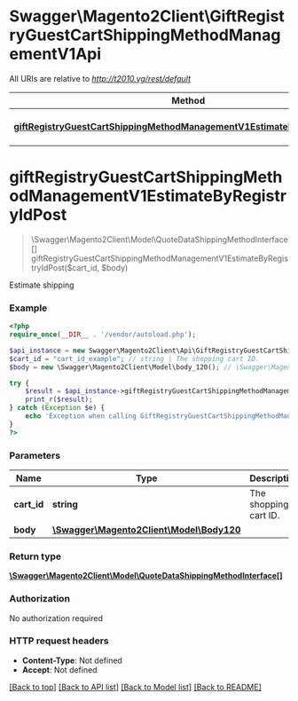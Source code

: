 # Swagger\Magento2Client\GiftRegistryGuestCartShippingMethodManagementV1Api

All URIs are relative to *http://t2010.vg/rest/default*

Method | HTTP request | Description
------------- | ------------- | -------------
[**giftRegistryGuestCartShippingMethodManagementV1EstimateByRegistryIdPost**](GiftRegistryGuestCartShippingMethodManagementV1Api.md#giftRegistryGuestCartShippingMethodManagementV1EstimateByRegistryIdPost) | **POST** /V1/guest-giftregistry/{cartId}/estimate-shipping-methods | 


# **giftRegistryGuestCartShippingMethodManagementV1EstimateByRegistryIdPost**
> \Swagger\Magento2Client\Model\QuoteDataShippingMethodInterface[] giftRegistryGuestCartShippingMethodManagementV1EstimateByRegistryIdPost($cart_id, $body)



Estimate shipping

### Example
```php
<?php
require_once(__DIR__ . '/vendor/autoload.php');

$api_instance = new Swagger\Magento2Client\Api\GiftRegistryGuestCartShippingMethodManagementV1Api();
$cart_id = "cart_id_example"; // string | The shopping cart ID.
$body = new \Swagger\Magento2Client\Model\body_120(); // \Swagger\Magento2Client\Model\Body120 | 

try {
    $result = $api_instance->giftRegistryGuestCartShippingMethodManagementV1EstimateByRegistryIdPost($cart_id, $body);
    print_r($result);
} catch (Exception $e) {
    echo 'Exception when calling GiftRegistryGuestCartShippingMethodManagementV1Api->giftRegistryGuestCartShippingMethodManagementV1EstimateByRegistryIdPost: ', $e->getMessage(), PHP_EOL;
}
?>
```

### Parameters

Name | Type | Description  | Notes
------------- | ------------- | ------------- | -------------
 **cart_id** | **string**| The shopping cart ID. |
 **body** | [**\Swagger\Magento2Client\Model\Body120**](../Model/body_120.md)|  | [optional]

### Return type

[**\Swagger\Magento2Client\Model\QuoteDataShippingMethodInterface[]**](../Model/QuoteDataShippingMethodInterface.md)

### Authorization

No authorization required

### HTTP request headers

 - **Content-Type**: Not defined
 - **Accept**: Not defined

[[Back to top]](#) [[Back to API list]](../../README.md#documentation-for-api-endpoints) [[Back to Model list]](../../README.md#documentation-for-models) [[Back to README]](../../README.md)

